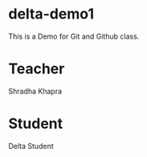 # delta-demo1
This is a Demo for Git and Github class.

# Teacher
Shradha Khapra

# Student
Delta Student